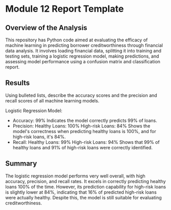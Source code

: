 # Module 12 Report Template

## Overview of the Analysis

This repository has Python code aimed at evaluating the efficacy of machine learning in predicting borrower creditworthiness through financial data analysis. It involves loading financial data, splitting it into training and testing sets, training a logistic regression model, making predictions, and assessing model performance using a confusion matrix and classification report.


## Results

Using bulleted lists, describe the accuracy scores and the precision and recall scores of all machine learning models.

Logistic Regression Model: 
- Accuracy: 99% Indicates the model correctly predicts 99% of loans.
- Precision: Healthy Loans: 100% High-risk Loans: 84% Shows the model's correctness when predicting healthy loans is 100%, and for high-risk loans, it's 84%.
- Recall: Healthy Loans: 99% High-risk Loans: 94% Shows that 99% of healthy loans and 91% of high-risk loans were correctly identified.

## Summary

The logistic regression model performs very well overall, with high accuracy, precision, and recall rates. It excels in correctly predicting healthy loans 100% of the time. However, its prediction capability for high-risk loans is slightly lower at 84%, indicating that 16% of predicted high-risk loans were actually healthy. Despite this, the model is still suitable for evaluating creditworthiness.
